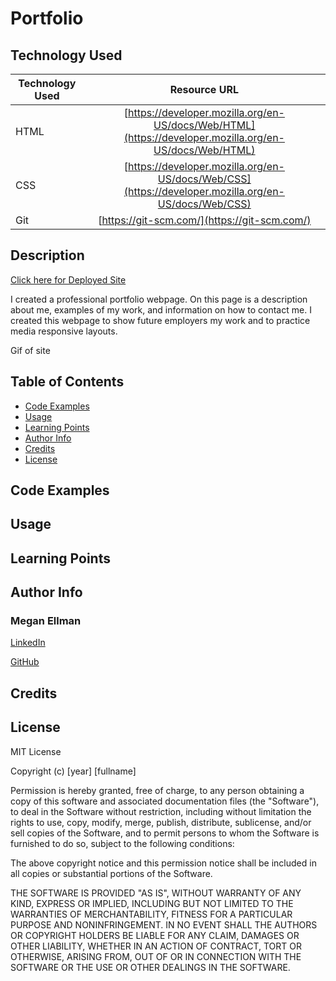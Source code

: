 # Portfolio

## Technology Used

| Technology Used         | Resource URL           | 
| ------------- |:-------------:| 
| HTML    | [https://developer.mozilla.org/en-US/docs/Web/HTML](https://developer.mozilla.org/en-US/docs/Web/HTML) | 
| CSS     | [https://developer.mozilla.org/en-US/docs/Web/CSS](https://developer.mozilla.org/en-US/docs/Web/CSS)      |   
| Git | [https://git-scm.com/](https://git-scm.com/)     |  

## Description

[Click here for Deployed Site](https://megellman.github.io/portfolio/)

I created a professional portfolio webpage. On this page is a description about me, examples of my work, and information on how to contact me. I created this webpage to show future employers my work and to practice media responsive layouts. 

Gif of site

## Table of Contents 
* [Code Examples](#code-examples)
* [Usage](#usage)
* [Learning Points](#learning-points)
* [Author Info](#author-info)
* [Credits](#credits)
* [License](#license)

## Code Examples

## Usage

## Learning Points

## Author Info

### Megan Ellman
[LinkedIn](https://www.linkedin.com/in/megan-ellman/)

[GitHub](https://github.com/megellman)
## Credits 

## License
MIT License

Copyright (c) [year] [fullname]

Permission is hereby granted, free of charge, to any person obtaining a copy
of this software and associated documentation files (the "Software"), to deal
in the Software without restriction, including without limitation the rights
to use, copy, modify, merge, publish, distribute, sublicense, and/or sell
copies of the Software, and to permit persons to whom the Software is
furnished to do so, subject to the following conditions:

The above copyright notice and this permission notice shall be included in all
copies or substantial portions of the Software.

THE SOFTWARE IS PROVIDED "AS IS", WITHOUT WARRANTY OF ANY KIND, EXPRESS OR
IMPLIED, INCLUDING BUT NOT LIMITED TO THE WARRANTIES OF MERCHANTABILITY,
FITNESS FOR A PARTICULAR PURPOSE AND NONINFRINGEMENT. IN NO EVENT SHALL THE
AUTHORS OR COPYRIGHT HOLDERS BE LIABLE FOR ANY CLAIM, DAMAGES OR OTHER
LIABILITY, WHETHER IN AN ACTION OF CONTRACT, TORT OR OTHERWISE, ARISING FROM,
OUT OF OR IN CONNECTION WITH THE SOFTWARE OR THE USE OR OTHER DEALINGS IN THE
SOFTWARE.